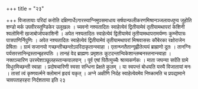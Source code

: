+++
title = "२३"

+++
विजातायाः परिदां करोति
दक्षिणार्धेऽगारस्याग्निमुपसमाधाय
सर्षपान्फलीकरणमिश्रानञ्जलावध्युप्य जुहोति
शण्डो मर्क उपवीरस्तुण्डिकेर उलूखलः । च्यवनो नश्यतादितः स्वाहेत्येवं
द्वितीयामेवं तृतीयामथापरां केशिनी श्वलोमिनी खजाबोजोपकाशिनी ।
अपेत नश्यतादितः स्वाहेत्येवं द्वितीयामेवं तृतीयामथापरामर्यम्णः
कुम्भीपात्रः पात्रपाणिर्निपुणिः । अपेत नश्यतादितः
स्वाहेत्येवं द्वितीयामेवं तृतीयामथापरां मिश्रवाससः
कौबेरका रक्षोराजेन प्रेषिताः । ग्रामं सजानयो
गच्छन्तीच्छन्तोऽपरिदाकृतान्स्वाहा
। एतान्घ्नतैतान्गृह्णीतेत्ययं ब्राह्मणो दूतः । तानग्निः
पर्यसरत्तानिन्द्रस्तान्बृहस्पतिः । तानहं
वेद ब्राह्मणः प्रमृशतः कूटदन्तान्विकेशान्लम्बनस्तनान्स्वाहा । नक्तञ्चारिण
उरस्पेशाञ्छूलहस्तान्कपालपान् । पूर्व एषां पितैत्युच्चैः श्राव्यकर्णकः ।
माता जघन्या सर्पति ग्रामे विधुरमिच्छन्ती स्वाहा । प्रदोषचारिणी स्वसा
सन्धिना प्रेक्षते कुलम् । या स्वपन्तं बोधयति यस्यै विजातायां मनः ।
तासां त्वं कृष्णवर्त्मने क्लोमानं हृदयं यकृत् । अग्ने अक्षीणि
निर्दह स्वाहेत्येवमेव निष्क्रामति च प्रपद्यामाने चावपताहरहरा
निर्दशताया इति २३   

